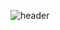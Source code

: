 ![header](https://capsule-render.vercel.app/api?type=waving&color=gradient&customColorList&height=250&section=header&text=Binis%20Git&fontSize=60&fontColor=7774b6&fontAlign=84&fontAlignY=60&descAlignY=10)
